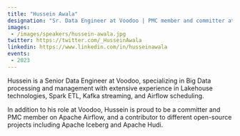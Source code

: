 ```yaml
---
title: "Hussein Awala"
designation: "Sr. Data Engineer at Voodoo | PMC member and committer at Apache Airflow"
images:
 - /images/speakers/hussein-awala.jpg
twitter: https://twitter.com/_HusseinAwala
linkedin: https://www.linkedin.com/in/husseinawala
events:
 - 2023
---
```


Hussein is a Senior Data Engineer at Voodoo, specializing in Big Data processing and management with extensive experience in Lakehouse technologies, Spark ETL, Kafka streaming, and Airflow scheduling.

In addition to his role at Voodoo, Hussein is proud to be a committer and PMC member on Apache Airflow, and a contributor to different open-source projects including Apache Iceberg and Apache Hudi.